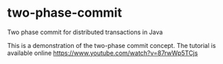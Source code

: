 # two-phase-commit
Two phase commit for distributed transactions in Java


This is a demonstration of the two-phase commit concept. The tutorial is available online https://www.youtube.com/watch?v=87rwWp5TCjs
